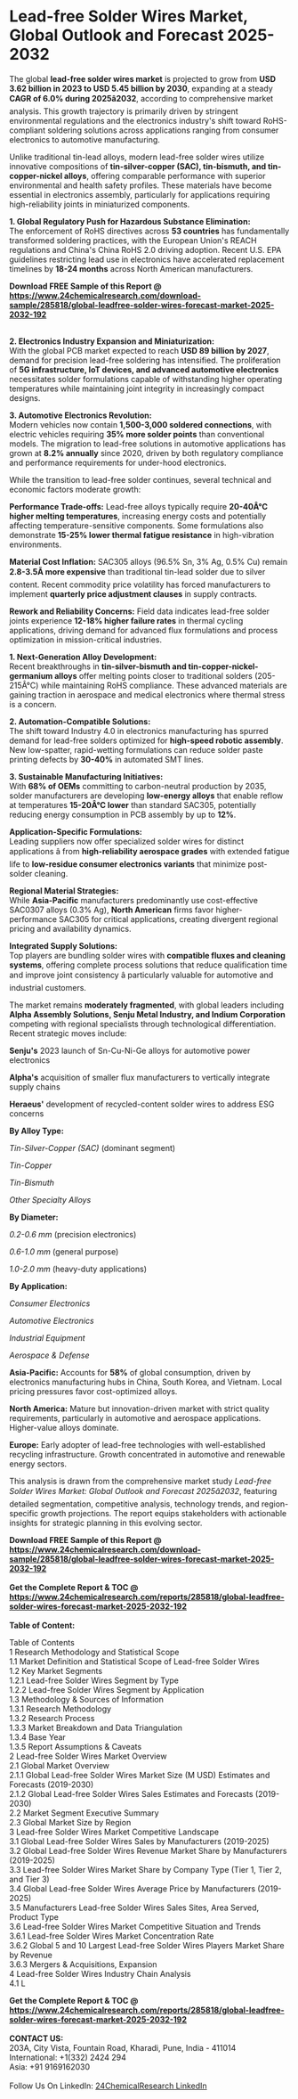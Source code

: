 <h1>Lead-free Solder Wires Market, Global Outlook and Forecast 2025-2032</h1><p>The global <strong>lead-free solder wires market</strong> is projected to grow from <strong>USD 3.62 billion in 2023 to USD 5.45 billion by 2030</strong>, expanding at a steady <strong>CAGR of 6.0% during 2025â2032</strong>, according to comprehensive market analysis. This growth trajectory is primarily driven by stringent environmental regulations and the electronics industry's shift toward RoHS-compliant soldering solutions across applications ranging from consumer electronics to automotive manufacturing.</p><p>Unlike traditional tin-lead alloys, modern lead-free solder wires utilize innovative compositions of <strong>tin-silver-copper (SAC), tin-bismuth, and tin-copper-nickel alloys</strong>, offering comparable performance with superior environmental and health safety profiles. These materials have become essential in electronics assembly, particularly for applications requiring high-reliability joints in miniaturized components.</p><p><strong>1. Global Regulatory Push for Hazardous Substance Elimination:</strong><br>
The enforcement of RoHS directives across <strong>53 countries</strong> has fundamentally transformed soldering practices, with the European Union's REACH regulations and China's China RoHS 2.0 driving adoption. Recent U.S. EPA guidelines restricting lead use in electronics have accelerated replacement timelines by <strong>18-24 months</strong> across North American manufacturers.</p><div><b>Download FREE Sample of this Report @ 
            <a href="https://www.24chemicalresearch.com/download-sample/285818/global-leadfree-solder-wires-forecast-market-2025-2032-192">
            https://www.24chemicalresearch.com/download-sample/285818/global-leadfree-solder-wires-forecast-market-2025-2032-192</a></b></div><br><p><strong>2. Electronics Industry Expansion and Miniaturization:</strong><br>
With the global PCB market expected to reach <strong>USD 89 billion by 2027</strong>, demand for precision lead-free soldering has intensified. The proliferation of <strong>5G infrastructure, IoT devices, and advanced automotive electronics</strong> necessitates solder formulations capable of withstanding higher operating temperatures while maintaining joint integrity in increasingly compact designs.</p><p><strong>3. Automotive Electronics Revolution:</strong><br>
Modern vehicles now contain <strong>1,500-3,000 soldered connections</strong>, with electric vehicles requiring <strong>35% more solder points</strong> than conventional models. The migration to lead-free solutions in automotive applications has grown at <strong>8.2% annually</strong> since 2020, driven by both regulatory compliance and performance requirements for under-hood electronics.</p><p>While the transition to lead-free solder continues, several technical and economic factors moderate growth:</p><p><strong>Performance Trade-offs:</strong> Lead-free alloys typically require <strong>20-40Â°C higher melting temperatures</strong>, increasing energy costs and potentially affecting temperature-sensitive components. Some formulations also demonstrate <strong>15-25% lower thermal fatigue resistance</strong> in high-vibration environments.</p><p><strong>Material Cost Inflation:</strong> SAC305 alloys (96.5% Sn, 3% Ag, 0.5% Cu) remain <strong>2.8-3.5Ã more expensive</strong> than traditional tin-lead solder due to silver content. Recent commodity price volatility has forced manufacturers to implement <strong>quarterly price adjustment clauses</strong> in supply contracts.</p><p><strong>Rework and Reliability Concerns:</strong> Field data indicates lead-free solder joints experience <strong>12-18% higher failure rates</strong> in thermal cycling applications, driving demand for advanced flux formulations and process optimization in mission-critical industries.</p><p><strong>1. Next-Generation Alloy Development:</strong><strong><br>
</strong>Recent breakthroughs in <strong>tin-silver-bismuth and tin-copper-nickel-germanium alloys</strong> offer melting points closer to traditional solders (205-215Â°C) while maintaining RoHS compliance. These advanced materials are gaining traction in aerospace and medical electronics where thermal stress is a concern.</p><p><strong>2. Automation-Compatible Solutions:</strong><br>
The shift toward Industry 4.0 in electronics manufacturing has spurred demand for lead-free solders optimized for <strong>high-speed robotic assembly</strong>. New low-spatter, rapid-wetting formulations can reduce solder paste printing defects by <strong>30-40%</strong> in automated SMT lines.</p><p><strong>3. Sustainable Manufacturing Initiatives:</strong><br>
With <strong>68% of OEMs</strong> committing to carbon-neutral production by 2035, solder manufacturers are developing <strong>low-energy alloys</strong> that enable reflow at temperatures <strong>15-20Â°C lower</strong> than standard SAC305, potentially reducing energy consumption in PCB assembly by up to <strong>12%</strong>.</p><p><strong>Application-Specific Formulations:</strong><br>
	Leading suppliers now offer specialized solder wires for distinct applications â from <strong>high-reliability aerospace grades</strong> with extended fatigue life to <strong>low-residue consumer electronics variants</strong> that minimize post-solder cleaning.</p><p><strong>Regional Material Strategies:</strong><br>
	While <strong>Asia-Pacific</strong> manufacturers predominantly use cost-effective SAC0307 alloys (0.3% Ag), <strong>North American</strong> firms favor higher-performance SAC305 for critical applications, creating divergent regional pricing and availability dynamics.</p><p><strong>Integrated Supply Solutions:</strong><br>
	Top players are bundling solder wires with <strong>compatible fluxes and cleaning systems</strong>, offering complete process solutions that reduce qualification time and improve joint consistency â particularly valuable for automotive and industrial customers.</p><p>The market remains <strong>moderately fragmented</strong>, with global leaders including <strong>Alpha Assembly Solutions, Senju Metal Industry, and Indium Corporation</strong> competing with regional specialists through technological differentiation. Recent strategic moves include:</p><p><strong>Senju's</strong> 2023 launch of Sn-Cu-Ni-Ge alloys for automotive power electronics</p><p><strong>Alpha's</strong> acquisition of smaller flux manufacturers to vertically integrate supply chains</p><p><strong>Heraeus'</strong> development of recycled-content solder wires to address ESG concerns</p><p><strong>By Alloy Type:</strong></p><p><em>Tin-Silver-Copper (SAC)</em> (dominant segment)</p><p><em>Tin-Copper</em></p><p><em>Tin-Bismuth</em></p><p><em>Other Specialty Alloys</em></p><p><strong>By Diameter:</strong></p><p><em>0.2-0.6 mm</em> (precision electronics)</p><p><em>0.6-1.0 mm</em> (general purpose)</p><p><em>1.0-2.0 mm</em> (heavy-duty applications)</p><p><strong>By Application:</strong></p><p><em>Consumer Electronics</em></p><p><em>Automotive Electronics</em></p><p><em>Industrial Equipment</em></p><p><em>Aerospace &amp; Defense</em></p><p><strong>Asia-Pacific:</strong> Accounts for <strong>58%</strong> of global consumption, driven by electronics manufacturing hubs in China, South Korea, and Vietnam. Local pricing pressures favor cost-optimized alloys.</p><p><strong>North America:</strong> Mature but innovation-driven market with strict quality requirements, particularly in automotive and aerospace applications. Higher-value alloys dominate.</p><p><strong>Europe:</strong> Early adopter of lead-free technologies with well-established recycling infrastructure. Growth concentrated in automotive and renewable energy sectors.</p><p>This analysis is drawn from the comprehensive market study <em>Lead-free Solder Wires Market: Global Outlook and Forecast 2025â2032</em>, featuring detailed segmentation, competitive analysis, technology trends, and region-specific growth projections. The report equips stakeholders with actionable insights for strategic planning in this evolving sector.</p><div><b>Download FREE Sample of this Report @ 
            <a href="https://www.24chemicalresearch.com/download-sample/285818/global-leadfree-solder-wires-forecast-market-2025-2032-192">
            https://www.24chemicalresearch.com/download-sample/285818/global-leadfree-solder-wires-forecast-market-2025-2032-192</a></b></div><br><div><b>Get the Complete Report & TOC @ 
            <a href="https://www.24chemicalresearch.com/reports/285818/global-leadfree-solder-wires-forecast-market-2025-2032-192">
            https://www.24chemicalresearch.com/reports/285818/global-leadfree-solder-wires-forecast-market-2025-2032-192</a></b></div><br>
            <b>Table of Content:</b><p>Table of Contents<br />
1 Research Methodology and Statistical Scope<br />
1.1 Market Definition and Statistical Scope of Lead-free Solder Wires<br />
1.2 Key Market Segments<br />
1.2.1 Lead-free Solder Wires Segment by Type<br />
1.2.2 Lead-free Solder Wires Segment by Application<br />
1.3 Methodology & Sources of Information<br />
1.3.1 Research Methodology<br />
1.3.2 Research Process<br />
1.3.3 Market Breakdown and Data Triangulation<br />
1.3.4 Base Year<br />
1.3.5 Report Assumptions & Caveats<br />
2 Lead-free Solder Wires Market Overview<br />
2.1 Global Market Overview<br />
2.1.1 Global Lead-free Solder Wires Market Size (M USD) Estimates and Forecasts (2019-2030)<br />
2.1.2 Global Lead-free Solder Wires Sales Estimates and Forecasts (2019-2030)<br />
2.2 Market Segment Executive Summary<br />
2.3 Global Market Size by Region<br />
3 Lead-free Solder Wires Market Competitive Landscape<br />
3.1 Global Lead-free Solder Wires Sales by Manufacturers (2019-2025)<br />
3.2 Global Lead-free Solder Wires Revenue Market Share by Manufacturers (2019-2025)<br />
3.3 Lead-free Solder Wires Market Share by Company Type (Tier 1, Tier 2, and Tier 3)<br />
3.4 Global Lead-free Solder Wires Average Price by Manufacturers (2019-2025)<br />
3.5 Manufacturers Lead-free Solder Wires Sales Sites, Area Served, Product Type<br />
3.6 Lead-free Solder Wires Market Competitive Situation and Trends<br />
3.6.1 Lead-free Solder Wires Market Concentration Rate<br />
3.6.2 Global 5 and 10 Largest Lead-free Solder Wires Players Market Share by Revenue<br />
3.6.3 Mergers & Acquisitions, Expansion<br />
4 Lead-free Solder Wires Industry Chain Analysis<br />
4.1 L</p><div><b>Get the Complete Report & TOC @ 
            <a href="https://www.24chemicalresearch.com/reports/285818/global-leadfree-solder-wires-forecast-market-2025-2032-192">
            https://www.24chemicalresearch.com/reports/285818/global-leadfree-solder-wires-forecast-market-2025-2032-192</a></b></div><br><b>CONTACT US:</b><br>
            203A, City Vista, Fountain Road, Kharadi, Pune, India - 411014<br>
            International: +1(332) 2424 294<br>
            Asia: +91 9169162030 <br><br>
            Follow Us On LinkedIn: <a href="https://www.linkedin.com/company/24chemicalresearch/">24ChemicalResearch LinkedIn</a>